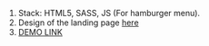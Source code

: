 1. Stack: HTML5, SASS, JS (For hamburger menu).
2. Design of the landing page [here](https://www.figma.com/file/nHz8bflIwJaWP3P99vKTH5/miami_home_new?node-id=16033%3A3)
3. [DEMO LINK](https://vitaliy-zhyvyliak.github.io/miami_layout/)
